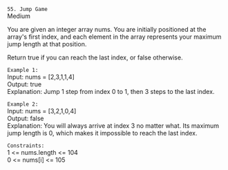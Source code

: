 ``55. Jump Game``  
Medium

You are given an integer array nums. You are initially positioned at the array's first index, and each element in the array represents your maximum jump length at that position.

Return true if you can reach the last index, or false otherwise.

``Example 1:``  
Input: nums = [2,3,1,1,4]  
Output: true  
Explanation: Jump 1 step from index 0 to 1, then 3 steps to the last index.

``Example 2:``  
Input: nums = [3,2,1,0,4]  
Output: false  
Explanation: You will always arrive at index 3 no matter what. Its maximum jump length is 0, which makes it impossible to reach the last index.

``Constraints:``  
1 <= nums.length <= 104  
0 <= nums[i] <= 105